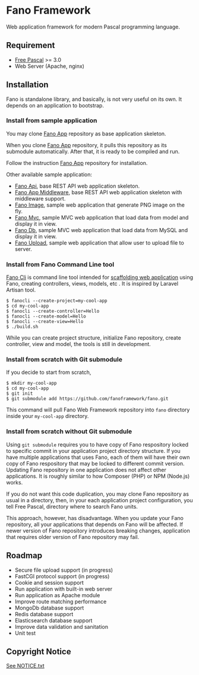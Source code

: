 # Fano Framework

Web application framework for modern Pascal programming language.

## Requirement

- [Free Pascal](https://www.freepascal.org/) >= 3.0
- Web Server (Apache, nginx)

## Installation

Fano is standalone library, and basically, is not very useful on its own.
It depends on an application to bootstrap.

### Install from sample application

You may clone [Fano App](https://github.com/fanoframework/fano-app) repository as base application skeleton.

When you clone [Fano App](https://github.com/fanoframework/fano-app) repository,
it pulls this repository as its submodule automatically. After that, it is ready to be compiled and run.

Follow the instruction [Fano App](https://github.com/fanoframework/fano-app) repository for installation.

Other available sample application:

- [Fano Api](https://github.com/fanoframework/fano-api), base REST API web application skeleton.
- [Fano App Middleware](https://github.com/fanoframework/fano-app-middleware), base REST API web application skeleton with middleware support.
- [Fano Image](https://github.com/fanoframework/fano-app-img), sample web application that generate PNG image on the fly.
- [Fano Mvc](https://github.com/fanoframework/fano-mvc), sample MVC web application that load data from model and display it in view.
- [Fano Db](https://github.com/fanoframework/fano-app-db), sample MVC web application that load data from MySQL and display it in view.
- [Fano Upload](https://github.com/fanoframework/fano-upload), sample web application that allow user to upload file to server.

### Install from Fano Command Line tool

[Fano Cli](https://github.com/fanoframework/fano-cli) is command line tool intended
for [scaffolding web application](https://fanoframework.github.io/scaffolding-with-fano-cli/) using Fano, creating controllers, views, models, etc . It is inspired by Laravel Artisan tool.

    $ fanocli --create-project=my-cool-app
    $ cd my-cool-app
    $ fanocli --create-controller=Hello
    $ fanocli --create-model=Hello
    $ fanocli --create-view=Hello
    $ ./build.sh

While you can create project structure, initialize Fano repository, create controller, view and model, the tools is still in development.

### Install from scratch with Git submodule

If you decide to start from scratch,

    $ mkdir my-cool-app
    $ cd my-cool-app
    $ git init
    $ git submodule add https://github.com/fanoframework/fano.git

This command will pull Fano Web Framework repository into `fano` directory inside your `my-cool-app` directory.

### Install from scratch without Git submodule

Using `git submodule` requires you to have copy of Fano respository locked to specific commit in your application project directory structure. If you have multiple applications that uses Fano, each of them will have their own copy of Fano respository that may be locked to different commit version. Updating Fano repository in one application does not affect other applications. It is roughly similar to how Composer (PHP) or NPM (Node.js) works.

If you do not want this code duplication, you may clone Fano repository as usual
in a directory, then, in your each application project configuration, you tell
Free Pascal, directory where to search Fano units.

This approach, however, has disadvantage. When you update your Fano repository,
all your applications that depends on Fano will be affected. If newer version of Fano repository introduces breaking changes, application that requires older version of Fano repository may fail.

## Roadmap

- Secure file upload support (in progress)
- FastCGI protocol support (in progress)
- Cookie and session support
- Run application with built-in web server
- Run application as Apache module
- Improve route matching performance
- MongoDb database support
- Redis database support
- Elasticsearch database support
- Improve data validation and sanitation
- Unit test

## Copyright Notice

[See NOTICE.txt](NOTICE.txt)
